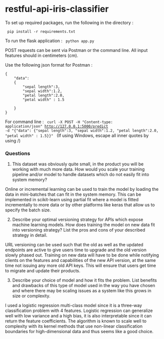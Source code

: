 # restful-api-iris-classifier

To set up required packages, run the following in the directory :

<code> pip install -r requirements.txt </code>

To run the flask application : <code> python app.py </code>

POST requests can be sent via Postman or the command line. All input features should in centimeters (cm).

Use the following json format for Postman :
```
{
	"data": 
	{
		"sepal length":3, 
		"sepal width":1.2, 
		"petal length":2.0, 
		"petal width" : 1.5

	}
} 
```

For command line : <code> curl -X POST -H "Content-type: application/json" http://127.0.0.1:5000/predict -d "{\"data\": {\"sepal length\":3, \"sepal width\":1.2, \"petal length\":2.0, \"petal width\" : 1.5}}" </code> 
(If using Windows, escape all inner quotes by using /)

### Questions
1. This dataset was obviously quite small, in the product you will be working with much
more data. How would you scale your training pipeline and/or model to handle datasets
which do not easily fit into system memory?

Online or incremental learning can be used to train the model by loading the data in mini-batches that can fit in the system memory. This can be implemented in scikit-learn using partial fit where a model is fitted incrementally to more data or by other platforms like keras that allow us to specify the batch size.

2. Describe your optimal versioning strategy for APIs which expose machine learning
models. How does training the model on new data fit into versioning strategy? List the
pros and cons of your described strategy in detail.

URL versioning can be used such that the old as well as the updated endpoints are active to give users time to upgrade and the old version slowly phased out. Training on new data will have to be done while notifying clients on the features and capabilities of the new API version, at the same time not issuing any more old API keys. This will ensure that users get time to migrate and update their products.

3. Describe your choice of model and how it fits the problem. List benefits and drawbacks
of this type of model used in the way you have chosen and where there may be scaling
issues as a system like this grows in size or complexity.

I used a logistic regression multi-class model since it is a three-way classification problem with 4 features. Logistic regression can generalize well with low variance and a high bias, it is also interpretable since it can return the feature coefficients. The algorithm is known to scale well to complexity with its kernel methods that use non-linear classification boundaries for high-dimensional data and thus seems like a good choice. 
